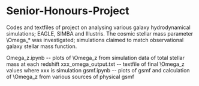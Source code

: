 # Senior-Honours-Project

Codes and textfiles of project on analysing various galaxy hydrodynamical simulations; EAGLE, SIMBA and Illustris. 
The cosmic stellar mass parameter \Omega_* was investigated; simulations claimed to match observational galaxy stellar mass function.

Omega_z.ipynb -- plots of \Omega_z from simulation data of total stellar mass at each redshift
xxx_omega_output.txt -- textfile of final \Omega_z values where xxx is simulation
gsmf.ipynb -- plots of gsmf and calculation of \Omega_z from various sources of physical gsmf
